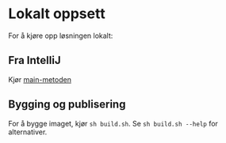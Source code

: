 # Lokalt oppsett

For å kjøre opp løsningen lokalt:

## Fra IntelliJ
Kjør [main-metoden](src/test/java/no/nav/[pakkenavn]/api/TestLauncher.java)

## Bygging og publisering

For å bygge imaget, kjør `sh build.sh`. Se `sh build.sh --help` for alternativer.